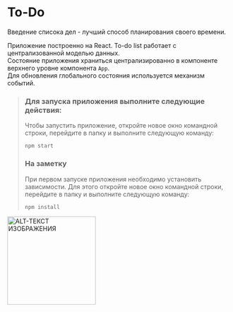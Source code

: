 # To-Do

Введение списока дел - лучший способ планирования своего времени. 

Приложение построенно на React. To-do list работает с централизованной моделью данных.  
Состояние приложения храниться централизированно в компоненте верхнего уровне компонента `App`.  
Для обновления глобального состояния используется механизм событий.  
  
> ### Для запуска приложения выполните следующие действия:
> Чтобы запустить приложение, откройте новое окно командной строки, перейдите в папку и выполните следующую команду:
> 
> ```
> npm start
> ```  
>  
> ### На заметку
> При первом запуске приложения необходимо установить зависимости. Для этого откройте новое окно командной строки, перейдите в папку и выполните следующую команду:
> ```
> npm install
> ```  

<img src="https://to-do-cdn.microsoft.com/static-assets/c87265a87f887380a04cf21925a56539b29364b51ae53e089c3ee2b2180148c6/icons/logo.png" 
alt="ALT-ТЕКСТ ИЗОБРАЖЕНИЯ" width="200" height="auto"/>

